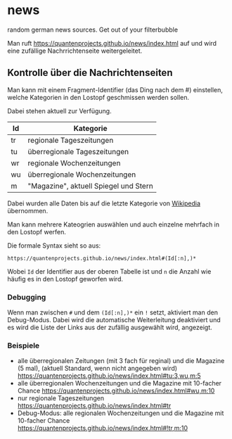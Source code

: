 # news
random german news sources. Get out of your filterbubble

Man ruft https://quantenprojects.github.io/news/index.html auf und wird eine zufällige Nachrrichtenseite weitergeleitet.

## Kontrolle über die Nachrichtenseiten
Man kann mit einem Fragment-Identifier (das Ding nach dem #) einstellen, welche Kategorien in den Lostopf geschmissen werden sollen.

Dabei stehen aktuell zur Verfügung.

| Id | Kategorie                             |
|----|---------------------------------------|
| tr | regionale Tageszeitungen              |
| tu | überregionale Tageszeitungen          |
| wr | regionale Wochenzeitungen             |
| wu | überregionale Wochenzeitungen         |
| m  | "Magazine", aktuell Spiegel und Stern |

Dabei wurden alle Daten bis auf die letzte Kategorie von [Wikipedia](https://de.wikipedia.org/w/index.php?title=Liste_deutscher_Zeitungen&oldid=183702454) übernommen.

Man kann mehrere Kateogrien auswählen und auch einzelne mehrfach in den Lostopf werfen.

Die formale Syntax sieht so aus:

`https://quantenprojects.github.io/news/index.html#(Id[:n],)*`

Wobei `Id` der Identifier aus der oberen Tabelle ist und `n` die Anzahl wie häufig es in den Lostopf geworfen wird.

### Debugging
Wenn man zwischen `#` und dem `(Id[:n],)*` ein `!` setzt, aktiviert man den Debug-Modus. Dabei wird die automatische Weiterleitung deaktiviert und es wird die Liste der Links aus der zufällig ausgewählt wird, angezeigt.

### Beispiele

* alle überregionalen Zeitungen (mit 3 fach für reginal) und die Magazine (5 mal), (aktuell Standard, wenn nicht angegeben wird)
https://quantenprojects.github.io/news/index.html#tu:3,wu,m:5
* alle überregionalen Wochenzeitungen und die Magazine mit 10-facher Chance https://quantenprojects.github.io/news/index.html#wu,m:10
* nur regionale Tageszeitungen https://quantenprojects.github.io/news/index.html#tr
* Debug-Modus: alle regionalen Wochenzeitungen und die Magazine mit 10-facher Chance https://quantenprojects.github.io/news/index.html#!tr,m:10